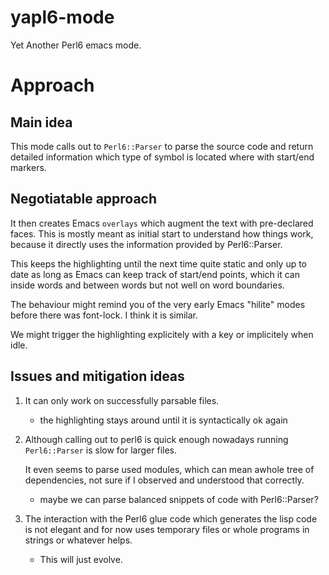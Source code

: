 # yapl6-mode

Yet Another Perl6 emacs mode.

# Approach

## Main idea

This mode calls out to `Perl6::Parser` to parse the source code and
return detailed information which type of symbol is located where with
start/end markers.

## Negotiatable approach

It then creates Emacs `overlays` which augment the text with
pre-declared faces. This is mostly meant as initial start to
understand how things work, because it directly uses the information
provided by Perl6::Parser.

This keeps the highlighting until the next time quite static and only
up to date as long as Emacs can keep track of start/end points, which
it can inside words and between words but not well on word boundaries.

The behaviour might remind you of the very early Emacs "hilite" modes
before there was font-lock. I think it is similar.

We might trigger the highlighting explicitely with a key or
implicitely when idle.

## Issues and mitigation ideas

1. It can only work on successfully parsable files.

   - the highlighting stays around until it is syntactically ok again

1. Although calling out to perl6 is quick enough nowadays running
   `Perl6::Parser` is slow for larger files.

   It even seems to parse used modules, which can mean awhole tree of
   dependencies, not sure if I observed and understood that correctly.
   
   - maybe we can parse balanced snippets of code with Perl6::Parser?

1. The interaction with the Perl6 glue code which generates the lisp
   code is not elegant and for now uses temporary files or whole
   programs in strings or whatever helps.

   - This will just evolve.
